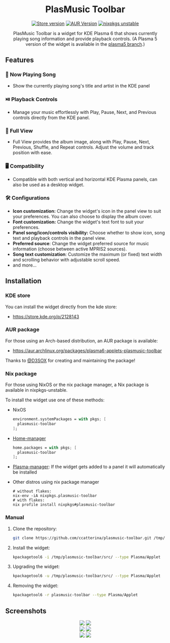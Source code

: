 <div align="center">

# PlasMusic Toolbar

[![Store version](https://img.shields.io/badge/dynamic/xml?url=https%3A%2F%2Fapi.opendesktop.org%2Focs%2Fv1%2Fcontent%2Fdata%2F2128143&query=%2Focs%2Fdata%2Fcontent%2Fversion%2Ftext()&color=1f425f&labelColor=2d333b&logo=kde&label=KDE%20Store)](https://store.kde.org/p/2128143)
[![AUR Version](https://img.shields.io/aur/version/plasma6-applets-plasmusic-toolbar?logo=archlinux&labelColor=2d333b&color=1f425f)](https://aur.archlinux.org/packages/plasma6-applets-plasmusic-toolbar)
[![nixpkgs unstable](https://repology.org/badge/version-for-repo/nix_unstable/plasma-plasmusic-toolbar.svg?header=nixpkgs%20unstable)](https://repology.org/project/plasma-plasmusic-toolbar/versions)


PlasMusic Toolbar is a widget for KDE Plasma 6 that shows currently playing song information and provide playback controls. (A Plasma 5 version of the widget is available in the [plasma5 branch](https://github.com/ccatterina/plasmusic-toolbar/tree/plasma5).)

</div>

## Features

### 🎵 Now Playing Song
- Show the currently playing song's title and artist in the KDE panel

### ⏯️ Playback Controls
- Manage your music effortlessly with Play, Pause, Next, and Previous controls directly from the KDE panel.

### 📸 Full View
- Full View provides the album image, along with Play, Pause, Next, Previous, Shuffle, and Repeat controls. Adjust the volume and track position with ease.

### 🖥️ Compatibility
- Compatible with both vertical and horizontal KDE Plasma panels, can also be used as a desktop widget.

### 🛠️ Configurations
- **Icon customization:** Change the widget's icon in the panel view to suit your preferences. You can also choose to display the album cover.
- **Font customization:** Change the widget's text font to suit your preferences.
- **Panel song/icon/controls visibility:** Choose whether to show icon, song text and playback controls in the panel view.
- **Preferred source**: Change the widget preferred source for music information (choose between active MPRIS2 sources).
- **Song text customization**: Customize the maximum (or fixed) text width and scrolling behavior with adjustable scroll speed.
- and more...


## Installation

### KDE store

You can install the widget directly from the kde store:

- https://store.kde.org/p/2128143

### AUR package

For those using an Arch-based distribution, an AUR package is available:
 - https://aur.archlinux.org/packages/plasma6-applets-plasmusic-toolbar

Thanks to [@D3SOX](https://www.github.com/D3SOX) for creating and maintaining the package!

### Nix package

For those using NixOS or the nix package manager, a Nix package is available in nixpkgs-unstable.

To install the widget use one of these methods:

- NixOS

  ```nix
  environment.systemPackages = with pkgs; [
    plasmusic-toolbar
  ];
  ```

- [Home-manager](https://github.com/nix-community/home-manager)

  ```nix
  home.packages = with pkgs; [
    plasmusic-toolbar
  ];
  ```

- [Plasma-manager](https://github.com/nix-community/plasma-manager): If the widget gets added to a panel it will automatically be installed

- Other distros using nix package manager

  ```
  # without flakes:
  nix-env -iA nixpkgs.plasmusic-toolbar
  # with flakes:
  nix profile install nixpkgs#plasmusic-toolbar
  ```




### Manual
1. Clone the repository:
    ```sh
    git clone https://github.com/ccatterina/plasmusic-toolbar.git /tmp/plasmusic-toolbar
    ```

2. Install the widget:

    ```sh
    kpackagetool6 -i /tmp/plasmusic-toolbar/src/ --type Plasma/Applet
    ```

3. Upgrading the widget:

    ```sh
    kpackagetool6 -u /tmp/plasmusic-toolbar/src/ --type Plasma/Applet
    ```

4. Removing the widget:

    ```sh
    kpackagetool6 -r plasmusic-toolbar --type Plasma/Applet
    ```

## Screenshots

<p align="center">
  <img src="./screenshots/screenshot_dark.png"/>
  <img src="./screenshots/screenshot_light.png"/>
  <br>
  <img src="./screenshots/screenshot_colors_1.png" />
  <img src="./screenshots/screenshot_colors_2.png" />
  <br>
  <img src="./screenshots/screenshot_vertical_1.png" />
  <img src="./screenshots/screenshot_vertical_2.png" />
<p>
